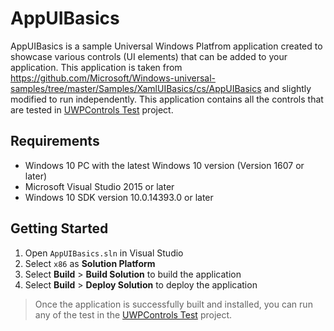 # AppUIBasics

AppUIBasics is a sample Universal Windows Platfrom application created to showcase various controls (UI elements) that can be added to your application. This application is taken from <https://github.com/Microsoft/Windows-universal-samples/tree/master/Samples/XamlUIBasics/cs/AppUIBasics> and slightly modified to run independently. This application contains all the controls that are tested in [UWPControls Test](../Tests/UWPControls/) project.


## Requirements

- Windows 10 PC with the latest Windows 10 version (Version 1607 or later)
- Microsoft Visual Studio 2015 or later
- Windows 10 SDK version 10.0.14393.0 or later


## Getting Started

1. Open `AppUIBasics.sln` in Visual Studio
2. Select `x86` as **Solution Platform**
3. Select **Build** > **Build Solution** to build the application
4. Select **Build** > **Deploy Solution** to deploy the application

> Once the application is successfully built and installed, you can run any of the test in the [UWPControls Test](../Tests/UWPControls/) project.
